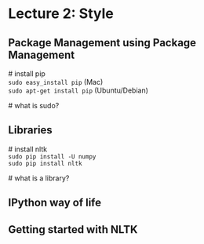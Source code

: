 # Lecture 2: Style

## Package Management using Package Management

\# install pip  
`sudo easy_install pip` (Mac)    
`sudo apt-get install pip` (Ubuntu/Debian)  

\# what is sudo?  

## Libraries

\# install nltk  
`sudo pip install -U numpy`  
`sudo pip install nltk`  

\# what is a library?

## IPython way of life  
## Getting started with NLTK  


